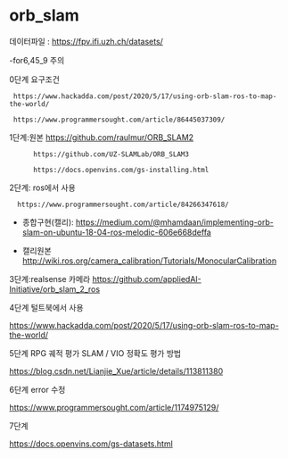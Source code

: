 # orb_slam



데이터파일 : https://fpv.ifi.uzh.ch/datasets/

-for6,45_9 주의


0단계 요구조건 

     https://www.hackadda.com/post/2020/5/17/using-orb-slam-ros-to-map-the-world/

     https://www.programmersought.com/article/86445037309/

1단계:원본   https://github.com/raulmur/ORB_SLAM2
          
          
          https://github.com/UZ-SLAMLab/ORB_SLAM3
          
          https://docs.openvins.com/gs-installing.html
          
       


2단계: ros에서 사용

      https://www.programmersought.com/article/84266347618/

* 종합구현(캘리): https://medium.com/@mhamdaan/implementing-orb-slam-on-ubuntu-18-04-ros-melodic-606e668deffa

* 캘리원본  http://wiki.ros.org/camera_calibration/Tutorials/MonocularCalibration

3단계:realsense 카메라  https://github.com/appliedAI-Initiative/orb_slam_2_ros

4단계  털트북에서 사용

https://www.hackadda.com/post/2020/5/17/using-orb-slam-ros-to-map-the-world/



5단계  RPG 궤적 평가 SLAM / VIO 정확도 평가 방법

https://blog.csdn.net/Lianjie_Xue/article/details/113811380

6단계 error 수정

https://www.programmersought.com/article/1174975129/

7단계    


https://docs.openvins.com/gs-datasets.html
